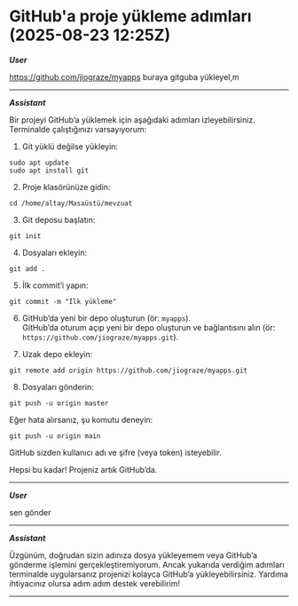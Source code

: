 <!-- Generated by SpecStory -->

# GitHub'a proje yükleme adımları (2025-08-23 12:25Z)

_**User**_

https://github.com/jiograze/myapps buraya gitguba yükleyel,m

---

_**Assistant**_

Bir projeyi GitHub’a yüklemek için aşağıdaki adımları izleyebilirsiniz. Terminalde çalıştığınızı varsayıyorum:

1. Git yüklü değilse yükleyin:
```
sudo apt update
sudo apt install git
```

2. Proje klasörünüze gidin:
```
cd /home/altay/Masaüstü/mevzuat
```

3. Git deposu başlatın:
```
git init
```

4. Dosyaları ekleyin:
```
git add .
```

5. İlk commit’i yapın:
```
git commit -m "İlk yükleme"
```

6. GitHub’da yeni bir depo oluşturun (ör: `myapps`).  
GitHub’da oturum açıp yeni bir depo oluşturun ve bağlantısını alın (ör: `https://github.com/jiograze/myapps.git`).

7. Uzak depo ekleyin:
```
git remote add origin https://github.com/jiograze/myapps.git
```

8. Dosyaları gönderin:
```
git push -u origin master
```
Eğer hata alırsanız, şu komutu deneyin:
```
git push -u origin main
```

GitHub sizden kullanıcı adı ve şifre (veya token) isteyebilir.

Hepsi bu kadar! Projeniz artık GitHub’da.

---

_**User**_

sen gönder

---

_**Assistant**_

Üzgünüm, doğrudan sizin adınıza dosya yükleyemem veya GitHub’a gönderme işlemini gerçekleştiremiyorum. Ancak yukarıda verdiğim adımları terminalde uygularsanız projenizi kolayca GitHub’a yükleyebilirsiniz. Yardıma ihtiyacınız olursa adım adım destek verebilirim!

---

